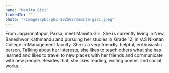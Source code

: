 ```yaml
---
name: "Mamita Giri"
linkedIn: ""
photo: "/images/pbc/pbc-202502/mamita-giri.jpeg"
---
```


From Jagaranathpur, Parsa, meet Mamita Giri. She is currently living in New Baneshwor Kathmandu and pursuing her studies in Grade 12, in V.S Niketan College in Management faculty. She is a very friendly, helpful, enthusiastic person. Talking about her interests, she likes to teach others what she has learned and likes to travel to new places with her friends and communicate with new people. Besides that, she likes reading, writing poems and social works.
